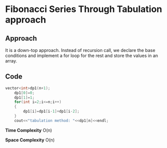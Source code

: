 # Fibonacci Series Through Tabulation approach

## Approach

It is a down-top approach. Instead of recursion call, we declare the base conditions and implement a for loop for the rest and store the values in an array.

## Code

```C++
vector<int>dp1(n+1);
    dp1[0]=0;
    dp1[1]=1;
    for(int i=2;i<=n;i++)
    {
        dp1[i]=dp1[i-1]+dp1[i-2];
    }
    cout<<"tabulation method: "<<dp1[n]<<endl;
```

**Time Complexity** O(n)

**Space Complexity** O(n)
